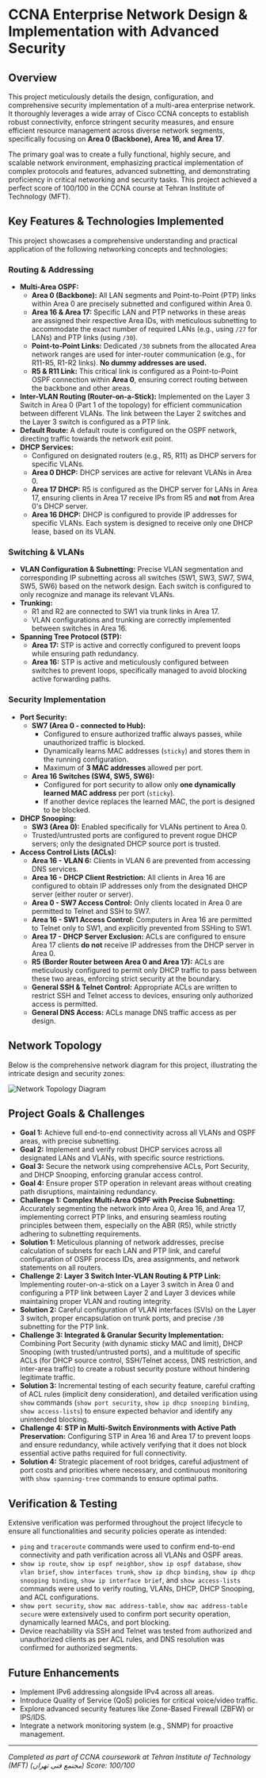 # CCNA Enterprise Network Design & Implementation with Advanced Security

## Overview
This project meticulously details the design, configuration, and comprehensive security implementation of a multi-area enterprise network. It thoroughly leverages a wide array of Cisco CCNA concepts to establish robust connectivity, enforce stringent security measures, and ensure efficient resource management across diverse network segments, specifically focusing on **Area 0 (Backbone), Area 16, and Area 17**.

The primary goal was to create a fully functional, highly secure, and scalable network environment, emphasizing practical implementation of complex protocols and features, advanced subnetting, and demonstrating proficiency in critical networking and security tasks. This project achieved a perfect score of 100/100 in the CCNA course at Tehran Institute of Technology (MFT).

## Key Features & Technologies Implemented

This project showcases a comprehensive understanding and practical application of the following networking concepts and technologies:

### Routing & Addressing
* **Multi-Area OSPF:**
    * **Area 0 (Backbone):** All LAN segments and Point-to-Point (PTP) links within Area 0 are precisely subnetted and configured within Area 0.
    * **Area 16 & Area 17:** Specific LAN and PTP networks in these areas are assigned their respective Area IDs, with meticulous subnetting to accommodate the exact number of required LANs (e.g., using `/27` for LANs) and PTP links (using `/30`).
    * **Point-to-Point Links:** Dedicated `/30` subnets from the allocated Area network ranges are used for inter-router communication (e.g., for R11-R5, R1-R2 links). **No dummy addresses are used.**
    * **R5 & R11 Link:** This critical link is configured as a Point-to-Point OSPF connection within **Area 0**, ensuring correct routing between the backbone and other areas.
* **Inter-VLAN Routing (Router-on-a-Stick):** Implemented on the Layer 3 Switch in Area 0 (Part 1 of the topology) for efficient communication between different VLANs. The link between the Layer 2 switches and the Layer 3 switch is configured as a PTP link.
* **Default Route:** A default route is configured on the OSPF network, directing traffic towards the network exit point.
* **DHCP Services:**
    * Configured on designated routers (e.g., R5, R11) as DHCP servers for specific VLANs.
    * **Area 0 DHCP:** DHCP services are active for relevant VLANs in Area 0.
    * **Area 17 DHCP:** R5 is configured as the DHCP server for LANs in Area 17, ensuring clients in Area 17 receive IPs from R5 and **not** from Area 0's DHCP server.
    * **Area 16 DHCP:** DHCP is configured to provide IP addresses for specific VLANs. Each system is designed to receive only one DHCP lease, based on its VLAN.

### Switching & VLANs
* **VLAN Configuration & Subnetting:** Precise VLAN segmentation and corresponding IP subnetting across all switches (SW1, SW3, SW7, SW4, SW5, SW6) based on the network design. Each switch is configured to only recognize and manage its relevant VLANs.
* **Trunking:**
    * R1 and R2 are connected to SW1 via trunk links in Area 17.
    * VLAN configurations and trunking are correctly implemented between switches in Area 16.
* **Spanning Tree Protocol (STP):**
    * **Area 17:** STP is active and correctly configured to prevent loops while ensuring path redundancy.
    * **Area 16:** STP is active and meticulously configured between switches to prevent loops, specifically managed to avoid blocking active forwarding paths.

### Security Implementation
* **Port Security:**
    * **SW7 (Area 0 - connected to Hub):**
        * Configured to ensure authorized traffic always passes, while unauthorized traffic is blocked.
        * Dynamically learns MAC addresses (`sticky`) and stores them in the running configuration.
        * Maximum of **3 MAC addresses** allowed per port.
    * **Area 16 Switches (SW4, SW5, SW6):**
        * Configured for port security to allow only **one dynamically learned MAC address** per port (`sticky`).
        * If another device replaces the learned MAC, the port is designed to be blocked.
* **DHCP Snooping:**
    * **SW3 (Area 0):** Enabled specifically for VLANs pertinent to Area 0.
    * Trusted/untrusted ports are configured to prevent rogue DHCP servers; only the designated DHCP source port is trusted.
* **Access Control Lists (ACLs):**
    * **Area 16 - VLAN 6:** Clients in VLAN 6 are prevented from accessing DNS services.
    * **Area 16 - DHCP Client Restriction:** All clients in Area 16 are configured to obtain IP addresses only from the designated DHCP server (either router or server).
    * **Area 0 - SW7 Access Control:** Only clients located in Area 0 are permitted to Telnet and SSH to SW7.
    * **Area 16 - SW1 Access Control:** Computers in Area 16 are permitted to Telnet only to SW1, and explicitly prevented from SSHing to SW1.
    * **Area 17 - DHCP Server Exclusion:** ACLs are configured to ensure Area 17 clients **do not** receive IP addresses from the DHCP server in Area 0.
    * **R5 (Border Router between Area 0 and Area 17):** ACLs are meticulously configured to permit only DHCP traffic to pass between these two areas, enforcing strict security at the boundary.
    * **General SSH & Telnet Control:** Appropriate ACLs are written to restrict SSH and Telnet access to devices, ensuring only authorized access is permitted.
    * **General DNS Access:** ACLs manage DNS traffic access as per design.

## Network Topology
Below is the comprehensive network diagram for this project, illustrating the intricate design and security zones:

![Network Topology Diagram](CCNA_Complex_Network_Design/network_topology.png)

## Project Goals & Challenges
* **Goal 1:** Achieve full end-to-end connectivity across all VLANs and OSPF areas, with precise subnetting.
* **Goal 2:** Implement and verify robust DHCP services across all designated LANs and VLANs, with specific source restrictions.
* **Goal 3:** Secure the network using comprehensive ACLs, Port Security, and DHCP Snooping, enforcing granular access control.
* **Goal 4:** Ensure proper STP operation in relevant areas without creating path disruptions, maintaining redundancy.
* **Challenge 1: Complex Multi-Area OSPF with Precise Subnetting:** Accurately segmenting the network into Area 0, Area 16, and Area 17, implementing correct PTP links, and ensuring seamless routing principles between them, especially on the ABR (R5), while strictly adhering to subnetting requirements.
* **Solution 1:** Meticulous planning of network addresses, precise calculation of subnets for each LAN and PTP link, and careful configuration of OSPF process IDs, area assignments, and network statements on all routers.
* **Challenge 2: Layer 3 Switch Inter-VLAN Routing & PTP Link:** Implementing router-on-a-stick on a Layer 3 switch in Area 0 and configuring a PTP link between Layer 2 and Layer 3 devices while maintaining proper VLAN and routing integrity.
* **Solution 2:** Careful configuration of VLAN interfaces (SVIs) on the Layer 3 switch, proper encapsulation on trunk ports, and precise `/30` subnetting for the PTP link.
* **Challenge 3: Integrated & Granular Security Implementation:** Combining Port Security (with dynamic sticky MAC and limit), DHCP Snooping (with trusted/untrusted ports), and a multitude of specific ACLs (for DHCP source control, SSH/Telnet access, DNS restriction, and inter-area traffic) to create a robust security posture without hindering legitimate traffic.
* **Solution 3:** Incremental testing of each security feature, careful crafting of ACL rules (implicit deny consideration), and detailed verification using `show` commands (`show port security`, `show ip dhcp snooping binding`, `show access-lists`) to ensure expected behavior and identify any unintended blocking.
* **Challenge 4: STP in Multi-Switch Environments with Active Path Preservation:** Configuring STP in Area 16 and Area 17 to prevent loops and ensure redundancy, while actively verifying that it does not block essential active paths required for full connectivity.
* **Solution 4:** Strategic placement of root bridges, careful adjustment of port costs and priorities where necessary, and continuous monitoring with `show spanning-tree` commands to ensure optimal paths.

## Verification & Testing
Extensive verification was performed throughout the project lifecycle to ensure all functionalities and security policies operate as intended:
* `ping` and `traceroute` commands were used to confirm end-to-end connectivity and path verification across all VLANs and OSPF areas.
* `show ip route`, `show ip ospf neighbor`, `show ip ospf database`, `show vlan brief`, `show interfaces trunk`, `show ip dhcp binding`, `show ip dhcp snooping binding`, `show ip interface brief`, and `show access-lists` commands were used to verify routing, VLANs, DHCP, DHCP Snooping, and ACL configurations.
* `show port security`, `show mac address-table`, `show mac address-table secure` were extensively used to confirm port security operation, dynamically learned MACs, and port blocking.
* Device reachability via SSH and Telnet was tested from authorized and unauthorized clients as per ACL rules, and DNS resolution was confirmed for authorized segments.

## Future Enhancements
* Implement IPv6 addressing alongside IPv4 across all areas.
* Introduce Quality of Service (QoS) policies for critical voice/video traffic.
* Explore advanced security features like Zone-Based Firewall (ZBFW) or IPS/IDS.
* Integrate a network monitoring system (e.g., SNMP) for proactive management.

---
*Completed as part of CCNA coursework at Tehran Institute of Technology (MFT) (مجتمع فنی تهران)*
*Score: 100/100*
